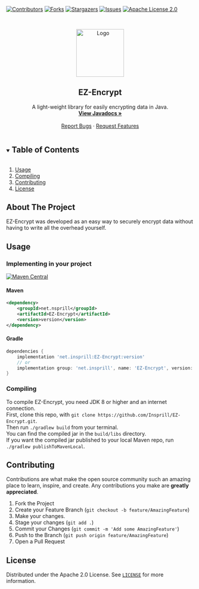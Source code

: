 [![Contributors][contributors-shield]][contributors-url]
[![Forks][forks-shield]][forks-url]
[![Stargazers][stars-shield]][stars-url]
[![Issues][issues-shield]][issues-url]
[![Apache License 2.0][license-shield]][license-url]



<!-- PROJECT LOGO -->
<br />
<p align="center">
  <a href="https://github.com/Insprill/EZ-Encrypt">
    <img src="https://imgur.com/BvJ2zvM.png" alt="Logo" width="128" height="128">
  </a>
</p>
<h2 align="center">EZ-Encrypt</h2>
<p align="center">
  A light-weight library for easily encrypting data in Java.
  <br />
  <a href="https://javadoc.io/doc/net.insprill/EZ-Encrypt"><strong>View Javadocs »</strong></a>
  <br />
  <br />
  <a href="https://github.com/Insprill/EZ-Encrypt/issues">Report Bugs</a>
  ·
  <a href="https://github.com/Insprill/EZ-Encrypt/issues">Request Features</a>
</p>



<!-- TABLE OF CONTENTS -->
<details open="open">
  <summary><h2 style="display: inline-block">Table of Contents</h2></summary>
  <ol>
    <li><a href="#usage">Usage</a></li>
    <li><a href="#compiling">Compiling</a></li>
    <li><a href="#contributing">Contributing</a></li>
    <li><a href="#license">License</a></li>
  </ol>
</details>



<!-- ABOUT THE PROJECT -->
## About The Project

EZ-Encrypt was developed as an easy way to securely encrypt data without having to write all the overhead yourself.



<!-- USAGE EXAMPLES -->
## Usage

### Implementing in your project

[![Maven Central][maven-central-shield]][license-url]
#### Maven
```xml
<dependency>
    <groupId>net.nsprill</groupId>
    <artifactId>EZ-Encrypt</artifactId>
    <version>version</version>
</dependency>
```
#### Gradle
```groovy
dependencies {
    implementation 'net.insprill:EZ-Encrypt:version'
    // or
    implementation group: 'net.insprill', name: 'EZ-Encrypt', version: 'version'
}
```

### Compiling

To compile EZ-Encrypt, you need JDK 8 or higher and an internet connection.  
First, clone this repo, with `git clone https://github.com/Insprill/EZ-Encrypt.git`.  
Then run `./gradlew build` from your terminal.  
You can find the compiled jar in the `build/libs` directory.  
If you want the compiled jar published to your local Maven repo, run `./gradlew publishToMavenLocal`.



<!-- CONTRIBUTING -->
## Contributing

Contributions are what make the open source community such an amazing place to learn, inspire, and create. Any contributions you make are **greatly appreciated**.

1. Fork the Project
2. Create your Feature Branch (`git checkout -b feature/AmazingFeature`)
3. Make your changes.
4. Stage your changes (`git add .`)
5. Commit your Changes (`git commit -m 'Add some AmazingFeature'`)
6. Push to the Branch (`git push origin feature/AmazingFeature`)
7. Open a Pull Request



<!-- LICENSE -->
## License

Distributed under the Apache 2.0 License. See [`LICENSE`][license-url] for more information.



<!-- MARKDOWN LINKS & IMAGES -->
<!-- https://www.markdownguide.org/basic-syntax/#reference-style-links -->
[contributors-shield]: https://img.shields.io/github/contributors/Insprill/EZ-Encrypt.svg?style=for-the-badge
[contributors-url]: https://github.com/Insprill/EZ-Encrypt/graphs/contributors
[forks-shield]: https://img.shields.io/github/forks/Insprill/EZ-Encrypt.svg?style=for-the-badge
[forks-url]: https://github.com/Insprill/EZ-Encrypt/network/members
[stars-shield]: https://img.shields.io/github/stars/Insprill/EZ-Encrypt.svg?style=for-the-badge
[stars-url]: https://github.com/Insprill/EZ-Encrypt/stargazers
[issues-shield]: https://img.shields.io/github/issues/Insprill/EZ-Encrypt.svg?style=for-the-badge
[issues-url]: https://github.com/Insprill/EZ-Encrypt/issues
[license-shield]: https://img.shields.io/github/license/Insprill/EZ-Encrypt.svg?style=for-the-badge
[license-url]: https://github.com/Insprill/EZ-Encrypt/blob/master/LICENSE
[maven-central-shield]: https://img.shields.io/maven-central/v/net.insprill/EZ-Encrypt
[maven-central-url]: https://mvnrepository.com/artifact/net.insprill/EZ-Encrypt
